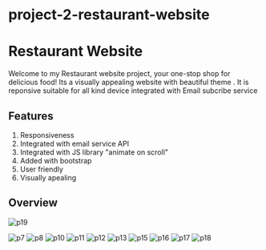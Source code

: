 # project-2-restaurant-website
<h1>Restaurant Website</h1>
  <p>Welcome to my Restaurant website project, your one-stop shop for delicious food! Its a visually appealing website with beautiful theme . It is reponsive suitable for all kind device integrated with Email subcribe service</p>

  <h2>Features</h2>
  <ol>
    <li>Responsiveness</li>
    <li>Integrated with email service API</li>
    <li>Integrated with JS library "animate on scroll"</li>
    <li>Added with bootstrap</li>
    <li>User friendly</li>
    <li>Visually apealing</li>
  </ol>

  <h2>Overview</h2>

![p19](https://github.com/tasbeeha000/project-2-restaurant-website/assets/137652796/666f9165-2380-443c-bbb5-82a8d45e1e16)



![p7](https://github.com/tasbeeha000/project-2-restaurant-website/assets/137652796/3b43de44-0b6e-4409-8304-97f4d143683c)
![p8](https://github.com/tasbeeha000/project-2-restaurant-website/assets/137652796/9a409e30-eafe-48e1-a736-83679fac44a2)
![p10](https://github.com/tasbeeha000/project-2-restaurant-website/assets/137652796/3955deff-13de-40e9-be81-bf7cbff95e3f)
![p11](https://github.com/tasbeeha000/project-2-restaurant-website/assets/137652796/d7cb691f-d0ed-4251-8a55-c095a8cb0c51)
![p12](https://github.com/tasbeeha000/project-2-restaurant-website/assets/137652796/758c40fb-0d54-450f-985e-c7d23ab70ba0)
![p13](https://github.com/tasbeeha000/project-2-restaurant-website/assets/137652796/40461365-2652-4bcb-993a-4462776be434)
![p15](https://github.com/tasbeeha000/project-2-restaurant-website/assets/137652796/aff70ec4-4d26-4c46-986a-f28ad702f80c)
![p16](https://github.com/tasbeeha000/project-2-restaurant-website/assets/137652796/f1e02d08-2f15-4a16-b7af-ef68cd29e235)
![p17](https://github.com/tasbeeha000/project-2-restaurant-website/assets/137652796/594fba9f-8a26-49bb-9976-eedb891b4911)
![p18](https://github.com/tasbeeha000/project-2-restaurant-website/assets/137652796/4a9a1fb8-b4fd-4293-965b-16ac0da7685e)
